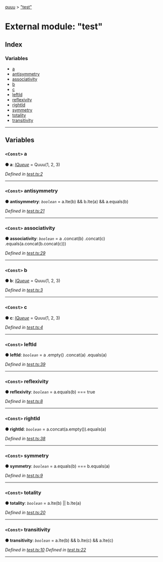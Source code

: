 [quuu](../README.md) > ["test"](../modules/_test_.md)

# External module: "test"

## Index

### Variables

* [a](_test_.md#a)
* [antisymmetry](_test_.md#antisymmetry)
* [associativity](_test_.md#associativity)
* [b](_test_.md#b)
* [c](_test_.md#c)
* [leftId](_test_.md#leftid)
* [reflexivity](_test_.md#reflexivity)
* [rightId](_test_.md#rightid)
* [symmetry](_test_.md#symmetry)
* [totality](_test_.md#totality)
* [transitivity](_test_.md#transitivity)

---

## Variables

<a id="a"></a>

### `<Const>` a

**● a**: *[IQueue](../interfaces/_index_.iqueue.md)* =  Quuu(1, 2, 3)

*Defined in [test.ts:2](https://github.com/elcoosp/quuu/blob/b11b130/src/test.ts#L2)*

___
<a id="antisymmetry"></a>

### `<Const>` antisymmetry

**● antisymmetry**: *`boolean`* =  a.lte(b) && b.lte(a) && a.equals(b)

*Defined in [test.ts:21](https://github.com/elcoosp/quuu/blob/b11b130/src/test.ts#L21)*

___
<a id="associativity"></a>

### `<Const>` associativity

**● associativity**: *`boolean`* =  a
		.concat(b)
		.concat(c)
		.equals(a.concat(b.concat(c)))

*Defined in [test.ts:29](https://github.com/elcoosp/quuu/blob/b11b130/src/test.ts#L29)*

___
<a id="b"></a>

### `<Const>` b

**● b**: *[IQueue](../interfaces/_index_.iqueue.md)* =  Quuu(1, 2, 3)

*Defined in [test.ts:3](https://github.com/elcoosp/quuu/blob/b11b130/src/test.ts#L3)*

___
<a id="c"></a>

### `<Const>` c

**● c**: *[IQueue](../interfaces/_index_.iqueue.md)* =  Quuu(1, 2, 3)

*Defined in [test.ts:4](https://github.com/elcoosp/quuu/blob/b11b130/src/test.ts#L4)*

___
<a id="leftid"></a>

### `<Const>` leftId

**● leftId**: *`boolean`* =  a
		.empty()
		.concat(a)
		.equals(a)

*Defined in [test.ts:39](https://github.com/elcoosp/quuu/blob/b11b130/src/test.ts#L39)*

___
<a id="reflexivity"></a>

### `<Const>` reflexivity

**● reflexivity**: *`boolean`* =  a.equals(b) === true

*Defined in [test.ts:8](https://github.com/elcoosp/quuu/blob/b11b130/src/test.ts#L8)*

___
<a id="rightid"></a>

### `<Const>` rightId

**● rightId**: *`boolean`* =  a.concat(a.empty()).equals(a)

*Defined in [test.ts:38](https://github.com/elcoosp/quuu/blob/b11b130/src/test.ts#L38)*

___
<a id="symmetry"></a>

### `<Const>` symmetry

**● symmetry**: *`boolean`* =  a.equals(b) === b.equals(a)

*Defined in [test.ts:9](https://github.com/elcoosp/quuu/blob/b11b130/src/test.ts#L9)*

___
<a id="totality"></a>

### `<Const>` totality

**● totality**: *`boolean`* =  a.lte(b) || b.lte(a)

*Defined in [test.ts:20](https://github.com/elcoosp/quuu/blob/b11b130/src/test.ts#L20)*

___
<a id="transitivity"></a>

### `<Const>` transitivity

**● transitivity**: *`boolean`* =  a.lte(b) && b.lte(c) && a.lte(c)

*Defined in [test.ts:10](https://github.com/elcoosp/quuu/blob/b11b130/src/test.ts#L10)*
*Defined in [test.ts:22](https://github.com/elcoosp/quuu/blob/b11b130/src/test.ts#L22)*

___

